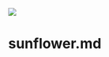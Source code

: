 [![](https://v3.juncture-digital.org/images/wb.svg)](https://v3.juncture-digital.org/wb)

# sunflower.md

